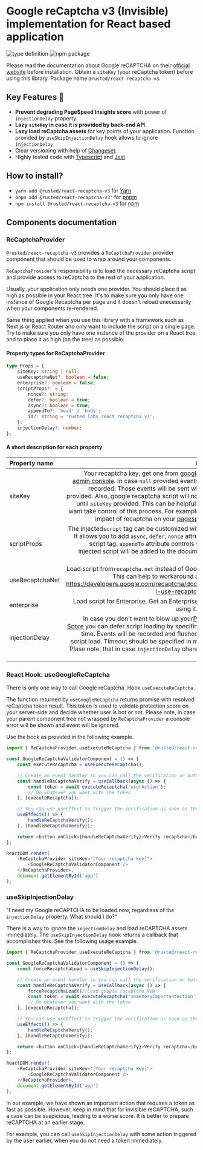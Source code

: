 # Google reCaptcha v3 (Invisible) implementation for React based application

![type definition](https://img.shields.io/npm/types/@rusted/react-recaptcha-v3)
![npm package](https://img.shields.io/npm/v/@rusted/react-recaptcha-v3/latest.svg)

Please read the documentation about Google reCAPTCHA on their [official website](https://developers.google.com/recaptcha/docs/v3) before installation.
Obtain a `siteKey` (your reCaptcha token) before using this library.
Package name `@rusted/react-recaptcha-v3`.

## Key Features 🎯

- **Prevent degrading PageSpeed Insights score** with power of `injectionDelay` property.
- **Lazy `siteKey` in case it is provided by back-end AP**I.
- **Lazy load reCaptcha assets** for key points of your application. Function provided by `useSkipInjectionDelay` hook allows to ignore `injectionDelay`
- Clear versioning with help of [Changeset](https://github.com/changesets/changesets).
- Highly tested code with [Typescript](https://github.com/microsoft/TypeScript) and [Jest](https://github.com/jestjs/jest).

## How to install?

- `yarn add @rusted/react-recaptcha-v3` for [Yarn](https://yarnpkg.com).
- `pnpm add @rusted/react-recaptcha-v3'`  for [pnpm](https://pnpm.io)
- `npm install @rusted/react-recaptcha-v3` for [npm](https://www.npmjs.com)

## Components documentation

### ReCaptchaProvider

`@rusted/react-recaptcha-v3` provides a `ReCaptchaProvider` provider component that should be used to wrap around your components.

`ReCaptchaProvider`'s responsibility is to load the necessary reCaptcha script and provide access to reCaptcha to the rest of your application.

Usually, your application only needs one provider. You should place it as high as possible in your React tree. It's to make sure you only have one instance of Google Recaptcha per page and it doesn't reload unecessarily when your components re-rendered.

Same thing applied when you use this library with a framework such as Next.js or React Router and only want to include the script on a single page. Try to make sure you only have one instance of the provider on a React tree and to place it as high (on the tree) as possible.

#### Property types for ReCaptchaProvider

```typescript
type Props = {
    siteKey: string | null;
    useRecaptchaNet?: boolean = false;
    enterprise?: boolean = false;
    scriptProps?: = {
        nonce?: string;
        defer?: boolean = true;
        async?: boolean = true;
        appendTo?: 'head' | 'body';
        id?: string = 'rusted_labs_react_recaptcha_v3';
    };
    injectionDelay?: number;
};
```

#### A short description for each property


| **Property name** |                                                                                                                                                                                                                                                                                                                                                                                                                                   **Description** |
| :---------------- | ------------------------------------------------------------------------------------------------------------------------------------------------------------------------------------------------------------------------------------------------------------------------------------------------------------------------------------------------------------------------------------------------------------------------------------------------: |
| siteKey           | Your recaptcha key, get one from [google recaptcha admin console](https://www.google.com/recaptcha/intro/v3.html). In case `null` provided events still will be recorded. Those events will be sent when `siteKey` provided. Also, google recaptcha script will not be loaded until `siteKey` provided. This can be helpful in case you want take control of this process. For example, to reduce impact of recaptcha on your [pagespeed score](https://pagespeed.web.dev) . |
| scriptProps       |                                                                                                                                                                                               The injected`script` tag can be customized with this prop. It allows you to add `async`, `defer`, `nonce` attributes to the script tag. `appendTo` attribute controls whether the injected script will be added to the document body or head with . |
| useRecaptchaNet   |  Load script from`recaptcha.net` instead of Google domain. This can help to workaround ad blockers. https://developers.google.com/recaptcha/docs/faq#can-i-use-recaptcha-globally |
| enterprise        | Load script for Enterprise. Get an Enterprise key before using it. [Read more](https://developers.google.com/recaptcha/intro) |
| injectionDelay    |                                                                                                                    In case you don't want to blow up your[PageInsights Score](https://pagespeed.web.dev) you can defer script loading by specifing threshold time. Events will be recorded and flushed at once on script load. Timeout should be specified in milliseconds. Plase note, that in case `injectionDelay` changed timeout is reseted. |

### React Hook: useGoogleReCaptcha

There is only one way to call Google reCaptcha. Hook `useExecuteReCaptcha`.

The function returned by `useGoogleReCaptcha` returns promise with resolved reCaptcha token result. This token is used to validate protection score on your server-side and decide whether user is bot or not.
Please note, in case your parent component tree not wrapped by `ReCaptchaProvider` a console error will be shown and event will be ignored.

Use the hook as provided in the following example.

```javascript
import { ReCaptchaProvider,useExecuteReCaptcha } from '@rusted/react-recaptcha-v3';

const GoogleReCaptchaValidatorComponent = () => {
    const executeRecaptcha = useExecuteReCaptcha();

    // Create an event handler so you can call the verification on button click event or form submit  
    const handleReCaptchaVerify = useCallback(async () => {
        const token = await executeRecaptcha('userAction');
        // Do whatever you want with the token  
    }, [executeRecaptcha]);

    // You can use useEffect to trigger the verification as soon as the component being loaded  
    useEffect(() => {
        handleReCaptchaVerify();
    }, [handleReCaptchaVerify]);

    return <button onClick={handleReCaptchaVerify}>Verify recaptcha</button>;
};

ReactDOM.render(
    <ReCaptchaProvider siteKey="[Your recaptcha key]">
        <GoogleReCaptchaValidatorComponent />
    </ReCaptchaProvider>,
    document.getElementById('app')
);  
```

### useSkipInjectionDelay

"I need my Google reCAPTCHA to be loaded now, regardless of the `injectionDelay` property. What should I do?"

There is a way to ignore the `injectionDelay` and load reCAPTCHA assets immediately. The `useSkipInjectionDelay` hook returns a callback that accomplishes this. See the following usage example.

```javascript
import { ReCaptchaProvider,useExecuteReCaptcha } from '@rusted/react-recaptcha-v3';

const GoogleReCaptchaValidatorComponent = () => {
    const forceRecaptchaLoad = useSkipInjectionDelay();

    // Create an event handler so you can call the verification on button click event or form submit  
    const handleReCaptchaVerify = useCallback(async () => {
        forceRecaptchaLoad()//Load google recaptcha NOW!  
        const token = await executeRecaptcha('someVeryImportantAction');
        // Do whatever you want with the token  
    }, [executeRecaptcha]);

    // You can use useEffect to trigger the verification as soon as the component being loaded  
    useEffect(() => {
        handleReCaptchaVerify();
    }, [handleReCaptchaVerify]);

    return <button onClick={handleReCaptchaVerify}>Verify recaptcha</button>;
};

ReactDOM.render(
    <ReCaptchaProvider siteKey="[Your recaptcha key]">
        <GoogleReCaptchaValidatorComponent />
    </ReCaptchaProvider>,
    document.getElementById('app')
);  
```

In our example, we have shown an important action that requires a token as fast as possible. However, keep in mind that for invisible reCAPTCHA, such a case can be suspicious, leading to a worse score. It is better to prepare reCAPTCHA at an earlier stage.

For example, you can call `useSkipInjectionDelay` with some action triggered by the user earlier, when you do not need a token immediately.
